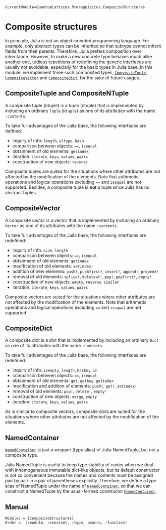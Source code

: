 ```@meta
CurrentModule=QuantumLattices.Prerequisites.CompositeStructures
```

# Composite structures

In principle, Julia is not an object-oriented programming language. For example, only abstract types can be inherited so that subtype cannot inherit fields from their parents. Therefore, Julia prefers composition over inheritance. However, to make a new concrete type behaves much alike another one, tedious repetitions of redefining the generic interfaces are usually not avoidable, especially for the basic types in Julia base. In this module, we implement three such composited types, [`CompositeTuple`](@ref), [`CompositeVector`](@ref) and [`CompositeDict`](@ref), for the sake of future usages.

## CompositeTuple and CompositeNTuple

A composite tuple (ntuple) is a tuple (ntuple) that is implemented by including an ordinary `Tuple` (`NTuple`) as one of its attributes with the name `:contents`.

To take full advantages of the Julia base, the following interfaces are defined:
* inquiry of info: `length`, `eltype`, `hash`
* comparison between objects: `==`, `isequal`
* obtainment of old elements: `getindex`
* iteration: `iterate`, `keys`, `values`, `pairs`
* construction of new objects: `reverse`

Composite tuples are suited for the situations where other attributes are not affected by the modification of the elements. Note that arithmetic operations and logical operations excluding `==` and `isequal` are not supported. Besides, a composite tuple is **not** a tuple since Julia has no abstract tuples.

## CompositeVector

A composite vector is a vector that is implemented by including an ordinary `Vector` as one of its attributes with the name `:contents`.

To take full advantages of the Julia base, the following interfaces are redefined:
* inquiry of info: `size`, `length`
* comparison between objects: `==`, `isequal`
* obtainment of old elements: `getindex`
* modification of old elements: `setindex!`
* addition of new elements: `push!`, `pushfirst!`, `insert!`, `append!`, `prepend!`
* removal of old elements: `splice!`, `deleteat!`, `pop!`, `popfirst!`, `empty!`
* construction of new objects: `empty`, `reverse`, `similar`
* iteration: `iterate`, `keys`, `values`, `pairs`

Composite vectors are suited for the situations where other attributes are not affected by the modification of the elements. Note that arithmetic operations and logical operations excluding `==` and `isequal` are not supported.

## CompositeDict

A composite dict is a dict that is implemented by including an ordinary `Dict` as one of its attributes with the name `:contents`.

To take full advantages of the Julia base, the following interfaces are redefined:
* inquiry of info: `isempty`, `length`, `haskey`, `in`
* comparison between objects: `==`, `isequal`
* obtainment of old elements: `get`, `getkey`, `getindex`
* modification and addition of elements: `push!`, `get!`, `setindex!`
* removal of old elements: `pop!`, `delete!`, `empty!`
* construction of new objects: `merge`, `empty`
* iteration: `iterate`, `keys`, `values`, `pairs`

As is similar to composite vectors, composite dicts are suited for the situations where other attributes are not affected by the modification of the elements.

## NamedContainer

[`NamedContainer`](@ref) is just a wrapper (type alias) of Julia NamedTuple, but not a composite type.

Julia NamedTuple is useful to keep type stability of codes when we deal with inhomogeneous immutable dict-like objects, but its default constructor is not so convenient because the names and contents must be assigned pair by pair in a pair of parentheses explicitly. Therefore, we define a type alias of NamedTuple under the name of [`NamedContainer`](@ref), so that we can construct a NamedTuple by the usual-formed constructor [`NamedContainer`](@ref).

## Manual

```@autodocs
Modules = [CompositeStructures]
Order =  [:module, :constant, :type, :macro, :function]
```
